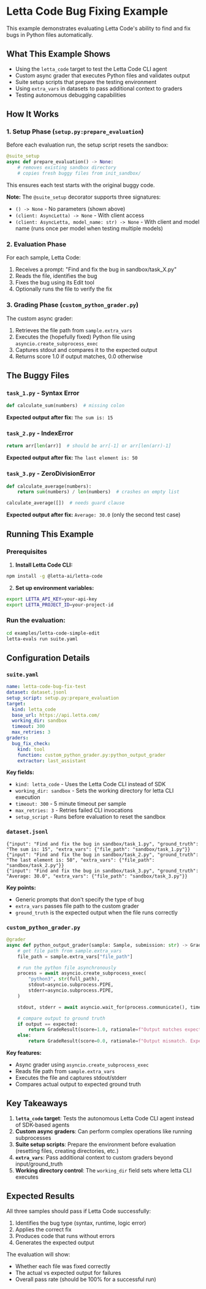 # Letta Code Bug Fixing Example

This example demonstrates evaluating Letta Code's ability to find and fix bugs in Python files automatically.

## What This Example Shows

- Using the `letta_code` target to test the Letta Code CLI agent
- Custom async grader that executes Python files and validates output
- Suite setup scripts that prepare the testing environment
- Using `extra_vars` in datasets to pass additional context to graders
- Testing autonomous debugging capabilities

## How It Works

### 1. Setup Phase (`setup.py:prepare_evaluation`)

Before each evaluation run, the setup script resets the sandbox:

```python
@suite_setup
async def prepare_evaluation() -> None:
    # removes existing sandbox directory
    # copies fresh buggy files from init_sandbox/
```

This ensures each test starts with the original buggy code.

**Note:** The `@suite_setup` decorator supports three signatures:
- `() -> None` - No parameters (shown above)
- `(client: AsyncLetta) -> None` - With client access
- `(client: AsyncLetta, model_name: str) -> None` - With client and model name (runs once per model when testing multiple models)

### 2. Evaluation Phase

For each sample, Letta Code:
1. Receives a prompt: "Find and fix the bug in sandbox/task_X.py"
2. Reads the file, identifies the bug
3. Fixes the bug using its Edit tool
4. Optionally runs the file to verify the fix

### 3. Grading Phase (`custom_python_grader.py`)

The custom async grader:
1. Retrieves the file path from `sample.extra_vars`
2. Executes the (hopefully fixed) Python file using `asyncio.create_subprocess_exec`
3. Captures stdout and compares it to the expected output
4. Returns score 1.0 if output matches, 0.0 otherwise

## The Buggy Files

### `task_1.py` - Syntax Error
```python
def calculate_sum(numbers)  # missing colon
```
**Expected output after fix:** `The sum is: 15`

### `task_2.py` - IndexError
```python
return arr[len(arr)]  # should be arr[-1] or arr[len(arr)-1]
```
**Expected output after fix:** `The last element is: 50`

### `task_3.py` - ZeroDivisionError
```python
def calculate_average(numbers):
    return sum(numbers) / len(numbers)  # crashes on empty list

calculate_average([])  # needs guard clause
```
**Expected output after fix:** `Average: 30.0` (only the second test case)

## Running This Example

### Prerequisites

1. **Install Letta Code CLI:**
```bash
npm install -g @letta-ai/letta-code
```

2. **Set up environment variables:**
```bash
export LETTA_API_KEY=your-api-key
export LETTA_PROJECT_ID=your-project-id
```

### Run the evaluation:
```bash
cd examples/letta-code-simple-edit
letta-evals run suite.yaml
```

## Configuration Details

### `suite.yaml`

```yaml
name: letta-code-bug-fix-test
dataset: dataset.jsonl
setup_script: setup.py:prepare_evaluation
target:
  kind: letta_code
  base_url: https://api.letta.com/
  working_dir: sandbox
  timeout: 300
  max_retries: 3
graders:
  bug_fix_check:
    kind: tool
    function: custom_python_grader.py:python_output_grader
    extractor: last_assistant
```

**Key fields:**
- `kind: letta_code` - Uses the Letta Code CLI instead of SDK
- `working_dir: sandbox` - Sets the working directory for letta CLI execution
- `timeout: 300` - 5 minute timeout per sample
- `max_retries: 3` - Retries failed CLI invocations
- `setup_script` - Runs before evaluation to reset the sandbox

### `dataset.jsonl`

```jsonl
{"input": "Find and fix the bug in sandbox/task_1.py", "ground_truth": "The sum is: 15", "extra_vars": {"file_path": "sandbox/task_1.py"}}
{"input": "Find and fix the bug in sandbox/task_2.py", "ground_truth": "The last element is: 50", "extra_vars": {"file_path": "sandbox/task_2.py"}}
{"input": "Find and fix the bug in sandbox/task_3.py", "ground_truth": "Average: 30.0", "extra_vars": {"file_path": "sandbox/task_3.py"}}
```

**Key points:**
- Generic prompts that don't specify the type of bug
- `extra_vars` passes file path to the custom grader
- `ground_truth` is the expected output when the file runs correctly

### `custom_python_grader.py`

```python
@grader
async def python_output_grader(sample: Sample, submission: str) -> GradeResult:
    # get file path from sample.extra_vars
    file_path = sample.extra_vars["file_path"]

    # run the python file asynchronously
    process = await asyncio.create_subprocess_exec(
        "python3", str(full_path),
        stdout=asyncio.subprocess.PIPE,
        stderr=asyncio.subprocess.PIPE,
    )

    stdout, stderr = await asyncio.wait_for(process.communicate(), timeout=30)

    # compare output to ground truth
    if output == expected:
        return GradeResult(score=1.0, rationale=f"Output matches expected: {output}")
    else:
        return GradeResult(score=0.0, rationale=f"Output mismatch. Expected: '{expected}', Got: '{output}'")
```

**Key features:**
- Async grader using `asyncio.create_subprocess_exec`
- Reads file path from `sample.extra_vars`
- Executes the file and captures stdout/stderr
- Compares actual output to expected ground truth

## Key Takeaways

1. **`letta_code` target**: Tests the autonomous Letta Code CLI agent instead of SDK-based agents
2. **Custom async graders**: Can perform complex operations like running subprocesses
3. **Suite setup scripts**: Prepare the environment before evaluation (resetting files, creating directories, etc.)
4. **`extra_vars`**: Pass additional context to custom graders beyond input/ground_truth
5. **Working directory control**: The `working_dir` field sets where letta CLI executes

## Expected Results

All three samples should pass if Letta Code successfully:
1. Identifies the bug type (syntax, runtime, logic error)
2. Applies the correct fix
3. Produces code that runs without errors
4. Generates the expected output

The evaluation will show:
- Whether each file was fixed correctly
- The actual vs expected output for failures
- Overall pass rate (should be 100% for a successful run)
